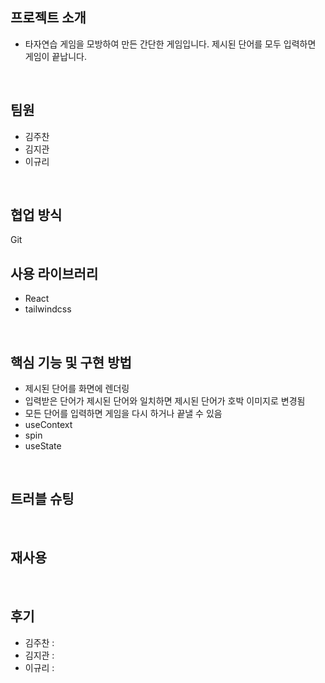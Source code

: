 ## 프로젝트 소개
- 타자연습 게임을 모방하여 만든 간단한 게임입니다. 제시된 단어를 모두 입력하면 게임이 끝납니다.
<br>

## 팀원
- 김주찬
- 김지관
- 이규리
<br>

## 협업 방식
Git
<br>

## 사용 라이브러리
- React
- tailwindcss
<br>

## 핵심 기능 및 구현 방법
- 제시된 단어를 화면에 렌더링
- 입력받은 단어가 제시된 단어와 일치하면 제시된 단어가 호박 이미지로 변경됨
- 모든 단어를 입력하면 게임을 다시 하거나 끝낼 수 있음
- useContext
- spin
- useState
<br>

## 트러블 슈팅

<br>

## 재사용


<br>

## 후기
- 김주찬 :
- 김지관 :
- 이규리 : 
